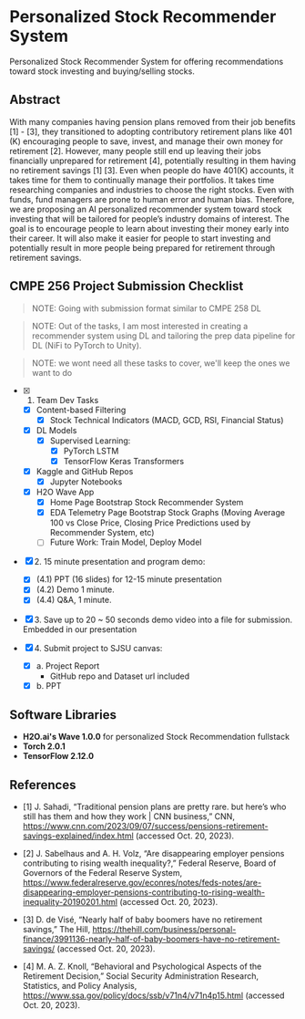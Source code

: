 # Personalized Stock Recommender System

Personalized Stock Recommender System for offering recommendations toward stock investing and buying/selling stocks.

## Abstract

With many companies having pension plans removed from their job benefits [1] - [3], they transitioned to adopting contributory retirement plans like 401 (K) encouraging people to save, invest, and manage their own money for retirement [2]. However, many people still end up leaving their jobs financially unprepared for retirement [4], potentially resulting in them having no retirement savings [1] [3]. Even when people do have 401(K) accounts, it takes time for them to continually manage their portfolios. It takes time researching companies and industries to choose the right stocks. Even with funds, fund managers are prone to human error and human bias. Therefore, we are proposing an AI personalized recommender system toward stock investing that will be tailored for people’s industry domains of interest. The goal is to encourage people to learn about investing their money early into their career. It will also make it easier for people to start investing and potentially result in more people being prepared for retirement through retirement savings.

## CMPE 256 Project Submission Checklist

> NOTE: Going with submission format similar to CMPE 258 DL

> NOTE: Out of the tasks, I am most interested in creating a recommender system using DL and tailoring the prep data pipeline for DL (NiFi to PyTorch to Unity).

> NOTE: we wont need all these tasks to cover, we'll keep the ones we want to do

- [x] 1. Team Dev Tasks
    - [x] Content-based Filtering
        - [x] Stock Technical Indicators (MACD, GCD, RSI, Financial Status)
    - [x] DL Models
        - [x] Supervised Learning:
            - [x] PyTorch LSTM
            - [x] TensorFlow Keras Transformers
    - [x] Kaggle and GitHub Repos
        - [x] Jupyter Notebooks
    - [x] H2O Wave App
        - [x] Home Page Bootstrap Stock Recommender System
        - [x] EDA Telemetry Page Bootstrap Stock Graphs (Moving Average 100 vs Close Price, Closing Price Predictions used by Recommender System, etc)
        - [ ] Future Work: Train Model, Deploy Model

- [x] 2\. 15 minute presentation and program demo:

    - [x] (4.1) PPT (16 slides) for 12-15 minute presentation
    - [x] (4.2) Demo 1 minute.
    - [x] (4.4) Q&A, 1 minute.

- [x] 3\. Save up to 20 ~ 50 seconds demo video into a file for submission. Embedded in our presentation
- [x] 4\. Submit project to SJSU canvas:
    - [x] a. Project Report
        - GitHub repo and Dataset url included
    - [x] b. PPT

## Software Libraries

- **H2O.ai's Wave 1.0.0** for personalized Stock Recommendation fullstack
- **Torch 2.0.1**
- **TensorFlow 2.12.0**

## References

- [1] J. Sahadi, “Traditional pension plans are pretty rare. but here’s who still has them and how they work | CNN business,” CNN, https://www.cnn.com/2023/09/07/success/pensions-retirement-savings-explained/index.html (accessed Oct. 20, 2023).

- [2] J. Sabelhaus and A. H. Volz, “Are disappearing employer pensions contributing to rising wealth inequality?,” Federal Reserve, Board of Governors of the Federal Reserve System, https://www.federalreserve.gov/econres/notes/feds-notes/are-disappearing-employer-pensions-contributing-to-rising-wealth-inequality-20190201.html (accessed Oct. 20, 2023).

- [3] D. de Visé, “Nearly half of baby boomers have no retirement savings,” The Hill, https://thehill.com/business/personal-finance/3991136-nearly-half-of-baby-boomers-have-no-retirement-savings/ (accessed Oct. 20, 2023).

- [4] M. A. Z. Knoll, “Behavioral and Psychological Aspects of the Retirement Decision,” Social Security Administration Research, Statistics, and Policy Analysis, https://www.ssa.gov/policy/docs/ssb/v71n4/v71n4p15.html (accessed Oct. 20, 2023).

